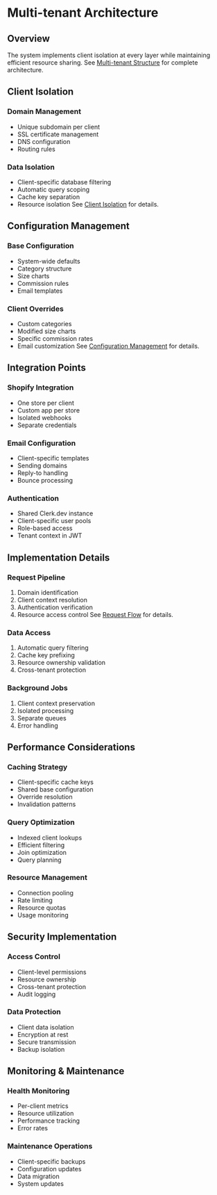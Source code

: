 # Multi-tenant Architecture

## Overview
The system implements client isolation at every layer while maintaining efficient resource sharing. See [Multi-tenant Structure](../diagrams/architecture/multi-tenant-structure.mmd) for complete architecture.

## Client Isolation

### Domain Management
- Unique subdomain per client
- SSL certificate management
- DNS configuration
- Routing rules

### Data Isolation
- Client-specific database filtering
- Automatic query scoping
- Cache key separation
- Resource isolation
See [Client Isolation](../diagrams/architecture/client-isolation.mmd) for details.

## Configuration Management

### Base Configuration
- System-wide defaults
- Category structure
- Size charts
- Commission rules
- Email templates

### Client Overrides
- Custom categories
- Modified size charts
- Specific commission rates
- Email customization
See [Configuration Management](../diagrams/architecture/configuration-management.mmd) for details.

## Integration Points

### Shopify Integration
- One store per client
- Custom app per store
- Isolated webhooks
- Separate credentials

### Email Configuration
- Client-specific templates
- Sending domains
- Reply-to handling
- Bounce processing

### Authentication
- Shared Clerk.dev instance
- Client-specific user pools
- Role-based access
- Tenant context in JWT

## Implementation Details

### Request Pipeline
1. Domain identification
2. Client context resolution
3. Authentication verification
4. Resource access control
See [Request Flow](../diagrams/architecture/request-flow.mmd) for details.

### Data Access
1. Automatic query filtering
2. Cache key prefixing
3. Resource ownership validation
4. Cross-tenant protection

### Background Jobs
1. Client context preservation
2. Isolated processing
3. Separate queues
4. Error handling

## Performance Considerations

### Caching Strategy
- Client-specific cache keys
- Shared base configuration
- Override resolution
- Invalidation patterns

### Query Optimization
- Indexed client lookups
- Efficient filtering
- Join optimization
- Query planning

### Resource Management
- Connection pooling
- Rate limiting
- Resource quotas
- Usage monitoring

## Security Implementation

### Access Control
- Client-level permissions
- Resource ownership
- Cross-tenant protection
- Audit logging

### Data Protection
- Client data isolation
- Encryption at rest
- Secure transmission
- Backup isolation

## Monitoring & Maintenance

### Health Monitoring
- Per-client metrics
- Resource utilization
- Performance tracking
- Error rates

### Maintenance Operations
- Client-specific backups
- Configuration updates
- Data migration
- System updates
